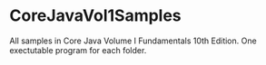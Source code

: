 # CoreJavaVol1Samples
All samples in Core Java Volume I Fundamentals 10th Edition.
One exectutable program for each folder. 
